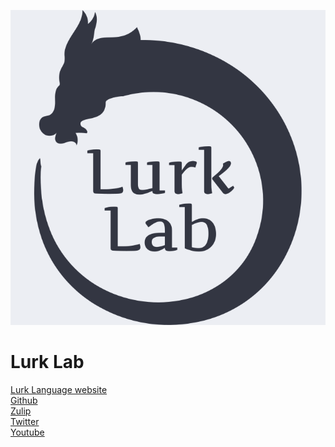![Lurk Lab logo](logo.png)

# Lurk Lab
[Lurk Language website](lurk-lang.org) \
[Github](github.com/lurk-lab) \
[Zulip](zulip.yatima.io) \
[Twitter](https://twitter.com/LurkLab) \
[Youtube](https://www.youtube.com/@lurklab4264)
